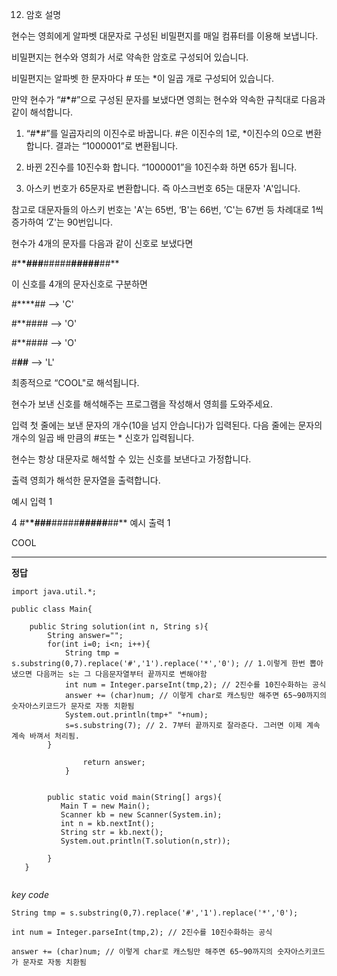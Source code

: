 12. 암호
    설명

현수는 영희에게 알파벳 대문자로 구성된 비밀편지를 매일 컴퓨터를 이용해 보냅니다.

비밀편지는 현수와 영희가 서로 약속한 암호로 구성되어 있습니다.

비밀편지는 알파벳 한 문자마다 # 또는 \*이 일곱 개로 구성되어 있습니다.

만약 현수가 “#**\***#”으로 구성된 문자를 보냈다면 영희는 현수와 약속한 규칙대로 다음과 같이 해석합니다.

1. “#**\***#”를 일곱자리의 이진수로 바꿉니다. #은 이진수의 1로, \*이진수의 0으로 변환합니다. 결과는 “1000001”로 변환됩니다.

2. 바뀐 2진수를 10진수화 합니다. “1000001”을 10진수화 하면 65가 됩니다.

3. 아스키 번호가 65문자로 변환합니다. 즉 아스크번호 65는 대문자 'A'입니다.

참고로 대문자들의 아스키 번호는 'A'는 65번, ‘B'는 66번, ’C'는 67번 등 차례대로 1씩 증가하여 ‘Z'는 90번입니다.

현수가 4개의 문자를 다음과 같이 신호로 보냈다면

#\***\*###**#####**#####**##\*\*

이 신호를 4개의 문자신호로 구분하면

#\*\*\*\*## --> 'C'

#\*\*#### --> 'O'

#\*\*#### --> 'O'

#**##** --> 'L'

최종적으로 “COOL"로 해석됩니다.

현수가 보낸 신호를 해석해주는 프로그램을 작성해서 영희를 도와주세요.

입력
첫 줄에는 보낸 문자의 개수(10을 넘지 안습니다)가 입력된다. 다음 줄에는 문자의 개수의 일곱 배 만큼의 #또는 \* 신호가 입력됩니다.

현수는 항상 대문자로 해석할 수 있는 신호를 보낸다고 가정합니다.

출력
영희가 해석한 문자열을 출력합니다.

예시 입력 1

4
#\***\*###**#####**#####**##\*\*
예시 출력 1

COOL

---

**정답**

```
import java.util.*;

public class Main{

    public String solution(int n, String s){
        String answer="";
        for(int i=0; i<n; i++){
            String tmp = s.substring(0,7).replace('#','1').replace('*','0'); // 1.이렇게 한번 뽑아냈으면 다음꺼는 s는 그 다음문자열부터 끝까지로 변해야함
            int num = Integer.parseInt(tmp,2); // 2진수를 10진수화하는 공식
            answer += (char)num; // 이렇게 char로 캐스팅만 해주면 65~90까지의 숫자아스키코드가 문자로 자동 치환됨
            System.out.println(tmp+" "+num);
            s=s.substring(7); // 2. 7부터 끝까지로 잘라준다. 그러면 이제 계속계속 바껴서 처리됨.
        }

                return answer;
            }


        public static void main(String[] args){
           Main T = new Main();
           Scanner kb = new Scanner(System.in);
           int n = kb.nextInt();
           String str = kb.next();
           System.out.println(T.solution(n,str));

        }
   }


```

_key code_

```
String tmp = s.substring(0,7).replace('#','1').replace('*','0');

int num = Integer.parseInt(tmp,2); // 2진수를 10진수화하는 공식

answer += (char)num; // 이렇게 char로 캐스팅만 해주면 65~90까지의 숫자아스키코드가 문자로 자동 치환됨
```
